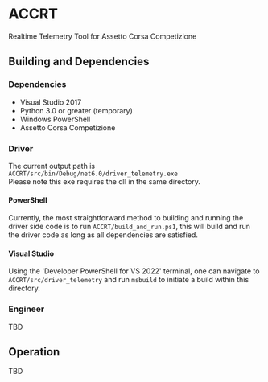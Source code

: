 # ACCRT
Realtime Telemetry Tool for Assetto Corsa Competizione

## Building and Dependencies

### Dependencies
 - Visual Studio 2017
 - Python 3.0 or greater (temporary)
 - Windows PowerShell
 - Assetto Corsa Competizione


### Driver
The current output path is `ACCRT/src/bin/Debug/net6.0/driver_telemetry.exe`  
Please note this exe requires the dll in the same directory.  

#### PowerShell
Currently, the most straightforward method to building and running the driver 
side code is to run `ACCRT/build_and_run.ps1`, this will build and run the driver 
code as long as all dependencies are satisfied.

#### Visual Studio
Using the 'Developer PowerShell for VS 2022' terminal, one can navigate to 
`ACCRT/src/driver_telemetry` and run `msbuild` to initiate a build within 
this directory.

### Engineer
TBD

## Operation
TBD